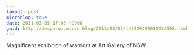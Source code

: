 ```yaml
---
layout: post
microblog: true
date: 2011-03-05 17:03 +1000
guid: http://desparoz.micro.blog/2011/03/05/t43929495010414592.html
---
```

Magnificent exhibition of  warriors at Art Gallery of NSW.
